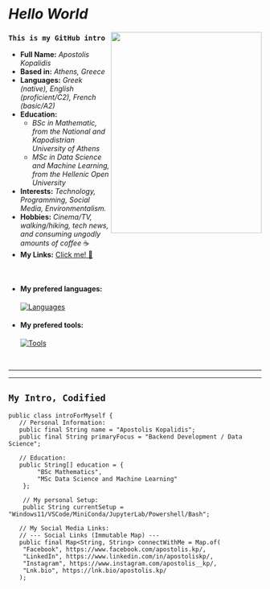 # _Hello World_

<img src="https://github.com/user-attachments/assets/6a499b70-5cb5-4971-ae0e-bdb5ee067c27" height="400" width="300" align="right" />

### `This is my GitHub intro`

- __Full Name:__ _Apostolis Kopalidis_
- __Based in:__ _Athens, Greece_
- __Languages:__ _Greek (native), English (proficient/C2), French (basic/A2)_
- __Education:__
    * _BSc in Mathematic, from the National and Kapodistrian University of Athens_
    * _MSc in Data Science and Machine Learning, from the Hellenic Open University_
- __Interests:__ _Technology, Programming, Social Media, Environmentalism._
- __Hobbies:__ _Cinema/TV, walking/hiking, tech news, and consuming ungodly amounts of coffee_ ☕
- __My Links:__ [Click me! 🙂](https://lnk.bio/apostolis.kp/)
<br>

- #### __My prefered languages:__
  [![Languages](https://skillicons.dev/icons?i=cpp,java,py,sqlite,js,r,nodejs)](https://skillicons.dev)

- #### __My prefered tools:__
  [![Tools](https://skillicons.dev/icons?i=windows,ubuntu,debian,bash,powershell,vim,vscode,git,sklearn,pytorch,tensorflow)](https://skillicons.dev)

<br>

***
***

## `My Intro, Codified`

```
public class introForMyself {
   // Personal Information:
   public final String name = "Apostolis Kopalidis";
   public final String primaryFocus = "Backend Development / Data Science";

   // Education:
   public String[] education = {
        "BSc Mathematics",
        "MSc Data Science and Machine Learning"
    };

    // My personal Setup:
    public String currentSetup = "Windows11/VSCode/MiniConda/JupyterLab/Powershell/Bash";

   // My Social Media Links:
   // --- Social Links (Immutable Map) ---
   public final Map<String, String> connectWithMe = Map.of(
    "Facebook", https://www.facebook.com/apostolis.kp/,
    "LinkedIn", https://www.linkedin.com/in/apostoliskp/,
    "Instagram", https://www.instagram.com/apostolis__kp/,
    "Lnk.bio", https://lnk.bio/apostolis.kp/
   );
```
